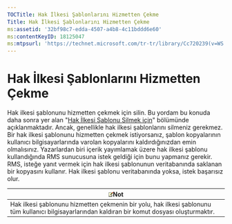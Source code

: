 ```yaml
---
TOCTitle: Hak İlkesi Şablonlarını Hizmetten Çekme
Title: Hak İlkesi Şablonlarını Hizmetten Çekme
ms:assetid: '32bf98c7-edda-4507-a4b8-4c11bddd6e60'
ms:contentKeyID: 18125047
ms:mtpsurl: 'https://technet.microsoft.com/tr-tr/library/Cc720239(v=WS.10)'
---
```


Hak İlkesi Şablonlarını Hizmetten Çekme
=======================================

Hak ilkesi şablonunu hizmetten çekmek için silin. Bu yordam bu konuda daha sonra yer alan "[Hak İlkesi Şablonu Silmek için](https://technet.microsoft.com/9c9a1496-cf55-4c65-a4c6-9fe245edce00)" bölümünde açıklanmaktadır. Ancak, genellikle hak ilkesi şablonlarını silmeniz gerekmez. Bir hak ilkesi şablonunu hizmetten çekmek istiyorsanız, şablon kopyalarının kullanıcı bilgisayarlarında varolan kopyalarını kaldırdığınızdan emin olmalısınız. Yazarlardan biri içerik yayımlamak üzere hak ilkesi şablonu kullandığında RMS sunucusuna istek geldiği için bunu yapmanız gerekir. RMS, isteğe yanıt vermek için hak ilkesi şablonunun veritabanında saklanan bir kopyasını kullanır. Hak ilkesi şablonu veritabanında yoksa, istek başarısız olur.

| ![](/security-updates/images/Cc720239.note(WS.10).gif)Not                                                                              |
|---------------------------------------------------------------------------------------------------------------------------------------------------|
| Hak ilkesi şablonunu hizmetten çekmenin bir yolu, hak ilkesi şablonunu tüm kullanıcı bilgisayarlarından kaldıran bir komut dosyası oluşturmaktır. |
